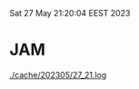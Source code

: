 Sat 27 May 21:20:04 EEST 2023
# JAM
<a href='./cache/202305/27_21.log'>./cache/202305/27_21.log</a>
